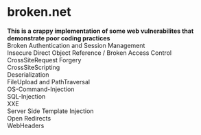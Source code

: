 # broken.net
<strong>This is a crappy implementation of some web vulnerabilites that demonstrate poor coding practices</strong>
<br>
Broken Authentication and Session Management
<br>
Insecure Direct Object Reference / Broken Access Control
<br>
CrossSiteRequest Forgery
<br>
CrossSiteScripting
<br>
Deserialization
<br>
FileUpload and PathTraversal
<br>
OS-Command-Injection
<br>
SQL-Injection
<br>
XXE	
<br>
Server Side Template Injection
<br>
Open Redirects
<br>
WebHeaders
